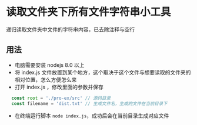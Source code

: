# 读取文件夹下所有文件字符串小工具

递归读取文件夹中文件的字符串内容，已去除注释与空行

## 用法
* 电脑需要安装 nodejs 8.0 以上
* 将 index.js 文件放置到某个地方，这个取决于这个文件与想要读取的文件夹的相对位置，怎么方便怎么来
* 打开 index.js ，修改里面的参数并保存
```javascript
  const root = './pro-ex/src' // 源码目录
  const filename = 'dist.txt' // 生成文件名，生成的文件在当前目录下
```
* 在终端运行脚本 ` node index.js `，成功后会在当前目录生成对应文件